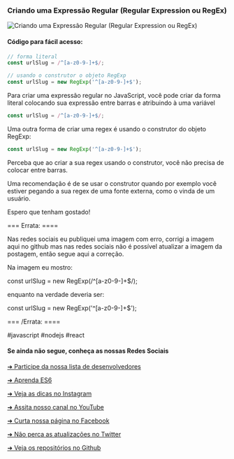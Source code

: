 ### Criando uma Expressão Regular (Regular Expression ou RegEx)


![Criando uma Expressão Regular (Regular Expression ou RegEx)](https://github.com/emersonbrogadev/social-media-snippets/blob/master/content/2019-08-15-creating-regex/2019-08-15-creating-regex.jpg)


#### Código para fácil acesso:

```js
// forma literal 
const urlSlug = /^[a-z0-9-]+$/;

// usando o construtor o objeto RegExp
const urlSlug = new RegExp('^[a-z0-9-]+$');

```

Para criar uma expressão regular no JavaScript, você pode criar da forma literal
colocando sua expressão entre barras e atribuindo à uma variável 


```js
const urlSlug = /^[a-z0-9-]+$/;
```

Uma outra forma de criar uma regex é usando o construtor do objeto RegExp:

```js
const urlSlug = new RegExp('^[a-z0-9-]+$');
```

Perceba que ao criar a sua regex usando o construtor, você não precisa de colocar entre barras.

Uma recomendação é de se usar o construtor quando por exemplo você estiver pegando a sua regex
de uma fonte externa, como o vinda de um usuário.

Espero que tenham gostado!

=== Errata: ====

Nas redes sociais eu publiquei uma imagem com erro, corrigi a imagem aqui no github mas nas redes sociais não é possível atualizar a imagem da postagem, então segue aqui a correção.

Na imagem eu mostro:

const urlSlug = new RegExp(/^[a-z0-9-]+$/);

enquanto na verdade deveria ser:

const urlSlug = new RegExp('^[a-z0-9-]+$');

=== /Errata: ====

\#javascript \#nodejs \#react


#### Se ainda não segue, conheça as nossas Redes Sociais

[➜ Participe da nossa lista de desenvolvedores](https://emersonbroga.com/e/participe/?utm_source=github&utm_medium=social-media-snippets&utm_campaign=2019-08-14)

[➜ Aprenda ES6](https://amzn.to/2J4XnLg)

[➜ Veja as dicas no Instagram](https://www.instagram.com/emersonbrogadev/)

[➜ Assita nosso canal no YouTube](https://www.youtube.com/c/emersonbroga/)

[➜ Curta nossa página no Facebook](https://www.facebook.com/emersonbrogadev/)

[➜ Não perca as atualizações no Twitter](https://www.twitter.com/emersonbrogadev/)

[➜ Veja os repositórios no Github](https://www.github.com/emersonbrogadev/)


